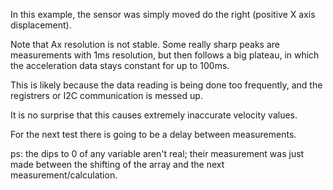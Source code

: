 In this example, the sensor was simply moved do the right (positive X axis displacement).

Note that Ax resolution is not stable. Some really sharp peaks are measurements with 1ms resolution, but then follows a big plateau, in which the acceleration data stays constant for up to 100ms.

This is likely because the data reading is being done too frequently, and the registrers or I2C communication is messed up.

It is no surprise that this causes extremely inaccurate velocity values.

For the next test there is going to be a delay between measurements.


ps: the dips to 0 of any variable aren't real; their measurement was just made between the shifting of the array and the next measurement/calculation.